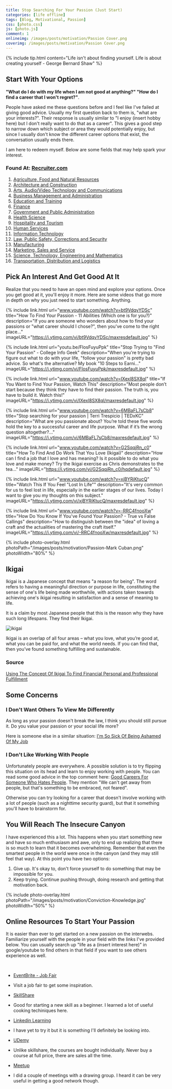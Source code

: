 ```yaml
---
title: Stop Searching For Your Passion (Just Start)
categories: [life offline]
tags: [Blog, Motivational, Passion]
css: [photo.css]
js: [photo.js]
comment: 1
onlineimg: /images/posts/motivation/Passion Cover.png
coverimg: /images/posts/motivation/Passion Cover.png
---
```


{% include tip.html content="Life isn't about finding yourself. Life is about creating yourself
\- George Bernard Shaw" %}

## Start With Your Options

**"What do I do with my life when I am not good at anything?" "How do I find a career that I won't regret?"**. 

People have asked me these questions before and I feel like I've failed at giving good advice. Usually my first question back to them is, "what are your interests?". Their response is usually similar to "I enjoy (insert hobby here) but I don't really want to do that as a career". This gives a good step to narrow down which subject or area they would potentially enjoy, but since I usually don't know the different career options that exist, the conversation usually ends there.

I am here to redeem myself. Below are some fields that may help spark your interest.
### Found At: <a href="https://www.recruiter.com/careers/" target="_blank">Recruiter.com</a>

1. <a href="www.recruiter.com/careers/agriculture-food-natural-resources.html" target="_blank">Agriculture, Food and Natural Resources</a>
2. <a href="www.recruiter.com/careers/architecture-construction.html" target="_blank">Architecture and Construction</a>
3. <a href="https://www.recruiter.com/careers/arts-audio-video-technology-communications.html" target="_blank">Arts, Audio/Video Technology and Communications</a>
4. <a href="https://www.recruiter.com/careers/business-management-administration.html" target="_blank">Business Management and Administration</a>
5. <a href="https://www.recruiter.com/careers/education-training.html" target="_blank">Education and Training</a>
6. <a href="https://www.recruiter.com/careers/finance.html" target="_blank">Finance</a>
7. <a href="https://www.recruiter.com/careers/government-public-administration.html" target="_blank">Government and Public Administration</a>
8. <a href="https://www.recruiter.com/careers/health-science.html" target="_blank">Health Science</a>
9. <a href="https://www.recruiter.com/careers/hospitality-tourism.html" target="_blank">Hospitality and Tourism</a>
10. <a href="https://www.recruiter.com/careers/human-services.html" target="_blank">Human Services</a>
11. <a href="https://www.recruiter.com/careers/information-technology.html" target="_blank">Information Technology</a>
12. <a href="https://www.recruiter.com/careers/law-public-safety-corrections-security.html" target="_blank">Law, Public Safety, Corrections and Security</a>
13. <a href="https://www.recruiter.com/careers/manufacturing.html" target="_blank">Manufacturing</a>
14. <a href="https://www.recruiter.com/careers/marketing-sales-service.html" target="_blank">Marketing, Sales and Service</a>
15. <a href="https://www.recruiter.com/careers/science-technology-engineering-mathematics.html" target="_blank">Science, Technology, Engineering and Mathematics</a>
16. <a href="https://www.recruiter.com/careers/transportation-distribution-logistics.html" target="_blank">Transportation, Distribution and Logistics</a>

## Pick An Interest And Get Good At It

Realize that you need to have an open mind and explore your options. Once you get good at it, you'll enjoy it more. Here are some videos that go more in depth on why you just need to start something. Anything.

{% 
include link.html 
url="www.youtube.com/watch?v=bt9VdqvYDSc" 
title="How To Find Your Passion - 11 Abilities (Which one is for you?)"
description="If you are someone who wonders about how to find your passions or \"what career should I chose?\", then you've come to the right place..." 
imageURL="https://i.ytimg.com/vi/bt9VdqvYDSc/maxresdefault.jpg" 
%}


{% 
include link.html 
url="youtu.be/FlosFuyuPpk" 
title="Stop Trying to \"Find Your Passion\" - College Info Geek"
description="When you're trying to figure out what to do with your life, \"follow your passion\" is pretty bad advice. So what's the alternative? My book \"10 Steps to Earni..." 
imageURL="https://i.ytimg.com/vi/FlosFuyuPpk/maxresdefault.jpg" 
%}

{% 
include link.html 
url="www.youtube.com/watch?v=IXexl8SX8qI" 
title="If You Want to Find Your Passion, Watch This"
description="Most people don’t start because they think they have to find their passion. The truth is, you have to build it. Watch this!" 
imageURL="https://i.ytimg.com/vi/IXexl8SX8qI/maxresdefault.jpg" 
%}

{% 
include link.html 
url="www.youtube.com/watch?v=6MBaFL7sCb8" 
title="Stop searching for your passion | Terri Trespicio | TEDxKC"
description="What are you passionate about? You’re told these five words hold the key to a successful career and life purpose. What if it’s the wrong question altogether?..." 
imageURL="https://i.ytimg.com/vi/6MBaFL7sCb8/maxresdefault.jpg" 
%}

{% 
include link.html 
url="www.youtube.com/watch?v=G2SqqjRn_c0" 
title="How To Find And Do Work That You Love (Ikigai)"
description="How can I find a job that I love and has meaning? Is it possible to do what you love and make money? Try the Ikigai exercise as Chris demonstrates to the tea..." 
imageURL="https://i.ytimg.com/vi/G2SqqjRn_c0/hqdefault.jpg" 
%}

{% 
include link.html 
url="www.youtube.com/watch?v=xjBYRiKtucQ" 
title="Watch This If You Feel \"Lost In Life\""
description="It's very common for us to feel lost in life, especially in the earlier stages of our lives. Today I want to give you my thoughts on this subject." 
imageURL="https://i.ytimg.com/vi/xjBYRiKtucQ/maxresdefault.jpg" 
%}

{% 
include link.html 
url="www.youtube.com/watch?v=-RRC4fnooXw" 
title="How Do You Know If You've Found Your Passion? - True vs False Callings"
description="How to distinguish between the \"idea\" of loving a craft and the actualities of mastering the craft itself." 
imageURL="https://i.ytimg.com/vi/-RRC4fnooXw/maxresdefault.jpg" 
%}

{% 
include photo-overlay.html 
photoPath="/images/posts/motivation/Passion-Mark Cuban.png"
photoWidth="80%"
%}

## Ikigai

Ikigai is a Japanese concept that means "a reason for being". The word refers to having a meaningful direction or purpose in life, constituting the sense of one's life being made worthwhile, with actions taken towards achieving one's ikigai resulting in satisfaction and a sense of meaning to life.

It is a claim by most Japanese people that this is the reason why they have such long lifespans. They find their Ikigai. 

<img alt="ikigai" src="/images/posts/finance/ikigai.png">

Ikigai is an overlap of all four areas – what you love, what you’re good at, what you can be paid for, and what the world needs. If you can find that, then you’ve found something fulfilling and sustainable.

### Source

<a href="https://www.thesimpledollar.com/financial-wellness/using-the-concept-of-ikigai-to-find-financial-personal-and-professional-fulfillment/" target="_blank">Using The Concept Of Ikigai To Find Financial Personal and Professional Fulfillment</a>

## Some Concerns

### I Don't Want Others To View Me Differently
As long as your passion doesn't break the law, I think you should still pursue it. Do you value your passion or your social life more?

Here is someone else in a similar situation: <a href="https://www.reddit.com/r/offmychest/comments/4jnbi9/im_so_sick_of_being_ashamed_of_my_job/" target="_blank">I'm So Sick Of Being Ashamed Of My Job</a>


### I Don't Like Working With People
Unfortunately people are everywhere. A possible solution is to try flipping this situation on its head and learn to enjoy working with people. You can read some good advice in the top comment here: <a href="https://www.reddit.com/r/careerguidance/comments/jppccl/good_careers_for_someone_who_hates_people/" target="_blank">Good Careers For Someone Who Hates People</a>. They mention "We can't get away from people, but that's something to be embraced, not feared".

Otherwise you can try looking for a career that doesn't involve working with a lot of people (such as a nighttime security guard), but that it something you'll have to brainstorm for.

## You Will Reach The Insecure Canyon

I have experienced this a lot. This happens when you start something new and have so much enthusiasm and awe, only to end up realizing that there is so much to learn that it becomes overwhelming. Remember that even the smartest people in the world were once in the canyon (and they may still feel that way). At this point you have two options:

1. Give up. It's okay to, don't force yourself to do something that may be impossible for you.
2. Keep trying. Continue pushing through, doing research and getting that motivation back.

{% 
include photo-overlay.html 
photoPath="/images/posts/motivation/Conviction-Knowledge.jpg"
photoWidth="50%"
%}



## Online Resources To Start Your Passion 

It is easier than ever to get started on a new passion on the interwebs. Familiarize yourself with the people in your field with the links I've provided below. You can usually search up "life as a (insert interest here)" in google/youtube to find others in that field if you want to see others experience as well.

<br>

* <a href="https://www.eventbrite.ca/d/online/job-fair/" target="_blank">EventBrite - Job Fair</a>
- Visit a job fair to get some inspiration.

* <a href="https://www.skillshare.com/" target="_blank">SkillShare</a>
- Good for starting a new skill as a beginner. I learned a lot of useful cooking techiniques here.  

* <a href="https://www.linkedin.com/learning/me" target="_blank">Linkedin Learning</a>
- I have yet to try it but it is something I'll definitely be looking into.

* <a href="www.udemy.com" target="_blank">UDemy</a>
- Unlike skillshare, the courses are bought individually. Never buy a course at full price, there are sales all the time.

* <a href="https://www.meetup.com/" target="_blank">Meetup</a>
- I did a couple of meetings with a drawing group. I heard it can be very useful in getting a good network though.